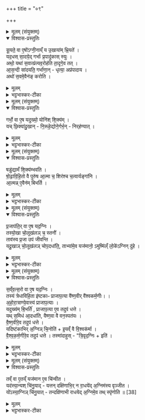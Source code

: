 +++
title = "०९"

+++


<details><summary>मूलम् (संयुक्तम्)</summary>

सू॒यते॒ वा ए॒षो॑ऽग्नी॒नाय्ँय उ॒खाया॑म्भ्रि॒यते॒ यद॒धस्सा॒दये॒द्गर्भाः॑ प्र॒पादु॑कास्स्यु॒रथो॒ यथा॑ स॒वात्प्र॑त्यव॒रोह॑ति ता॒दृगे॒व तदा॑स॒न्दी सा॑दयति॒ गर्भा॑णा॒न्धृत्या॒ अप्र॑पादा॒याथो॑ स॒वमे॒वैन॑ङ्करोति॒
</details>

<details open><summary>विश्वास-प्रस्तुतिः</summary>

सू॒यते॒ वा ए॒षो॑ऽग्नी॒नाय्ँ य उ॒खाया॑म् भ्रि॒यते॑ ।  
यद॒धस् सा॒दये॒द् गर्भाः॑ प्र॒पादु॑कास् स्युः ।  
अथो॒ यथा॑ स॒वात्प्र॑त्यव॒रोह॑ति ता॒दृगे॒व तत् ।  
आ॒स॒न्दी सा॑दयति॒ गर्भा॑णा॒न् - धृत्या॒ अप्र॑पादाय ।  
अथो॑ स॒वमे॒वैन॑ङ् करोति ।  
</details>

<details><summary>मूलम्</summary>

सू॒यते॒ वा ए॒षो॑ऽग्नी॒नाय्ँ य उ॒खाया॑म् भ्रि॒यते॑ ।  
यद॒धस् सा॒दये॒द् गर्भाः॑ प्र॒पादु॑कास् स्युः ।  
अथो॒ यथा॑ स॒वात्प्र॑त्यव॒रोह॑ति ता॒दृगे॒व तत् ।  
आ॒स॒न्दी सा॑दयति॒ गर्भा॑णा॒न् - धृत्या॒ अप्र॑पादाय ।  
अथो॑ स॒वमे॒वैन॑ङ् करोति ।  
</details>

<details><summary>भट्टभास्कर-टीका</summary>

1सूयते वा एष इत्यादि ॥ अग्नीनां मध्ये अयं भूयते उत्पद्यते ईश्वरो वा क्रियते तदिदं यदधस्सादयेत् गर्भाः प्रजानां प्रपादुकाः प्रपतनशीलास्स्युः । अपि च यथा सवात् ऐश्वर्यात्प्रत्यवरोहति प्रच्यवते तादृगेव तत् ईश्वरस्याधस्सादनात् । तस्मात् आसन्दी आसन्द्यां सादयति । 'सुपा सुलुक्' इति सप्तम्या अलुक् । प्रगृह्यत्वं व्यत्ययेन प्रवर्तते । तृतीया वा लुप्यते, 'स्थाल्या भुङ्क्ष्व' इतिवत् साधनत्वस्य विवक्षितत्वात् । गर्भाणां रक्षणाय अप्रपतनाय च तद्भवति । अथो अपि च सवं यज्ञवन्तं एवैनं करोति । यद्वा - यजमानमेवेश्वरं करोति ॥
</details>

<details><summary>मूलम् (संयुक्तम्)</summary>

गर्भो॒ वा ए॒ष यदुख्यो॒ योनि॑श्शि॒क्य॑य्ँयच्छि॒क्या॑दु॒खान्नि॒रूहे॒द्योने॒र्गर्भ॒न्निर्‌ह॑ण्या॒थ्...
</details>

<details open><summary>विश्वास-प्रस्तुतिः</summary>

गर्भो॒ वा ए॒ष यदुख्यो॒ योनि॑श् शि॒क्य॑म् ।  
यच् छि॒क्या॑दु॒खान् - नि॒रूहे॒द्योने॒र्गर्भ॒न् - निर्‌ह॑ण्यात् ।  
</details>

<details><summary>मूलम्</summary>

गर्भो॒ वा ए॒ष यदुख्यो॒ योनि॑श् शि॒क्य॑म् ।  
यच् छि॒क्या॑दु॒खान् - नि॒रूहे॒द्योने॒र्गर्भ॒न् - निर्‌ह॑ण्यात् ।  
</details>

<details><summary>भट्टभास्कर-टीका</summary>

2गर्भो वा इत्यादि ॥ गतम् । निरूहणमपनयनं निरूहणमकाल एव गर्भस्य निर्गमनम् । तस्मान्न निरूहेदिति ॥
</details>

<details><summary>मूलम् (संयुक्तम्)</summary>

षडु॑द्यामँ शि॒क्य॑म्भवति षोढाविहि॒तो वै [36]  
पुरु॑ष आ॒त्मा च॒ शिर॑श्च च॒त्वार्यङ्गा॑न्या॒त्मन्ने॒वैन॑म्बिभर्ति
</details>

<details open><summary>विश्वास-प्रस्तुतिः</summary>

षडु॑द्यामँ शि॒क्य॑म्भवति ।  
षो॒ढा॒वि॒हि॒तो वै पुरु॑ष आ॒त्मा च॒ शिर॑श्च च॒त्वार्यङ्गा॑नि ।  
आ॒त्मन्न् ए॒वैन॑म् बिभर्ति ।  
</details>

<details><summary>मूलम्</summary>

षडु॑द्यामँ शि॒क्य॑म्भवति ।  
षो॒ढा॒वि॒हि॒तो वै पुरु॑ष आ॒त्मा च॒ शिर॑श्च च॒त्वार्यङ्गा॑नि ।  
आ॒त्मन्न् ए॒वैन॑म् बिभर्ति ।  
</details>

<details><summary>भट्टभास्कर-टीका</summary>

3षडुद्याममिति ॥ निरूहणनिषेधविधिः । उद्यामाः पादाः । षोढाविहित इति षष्ट्प्रकारो विहितः । 'षष उत्वम्' इति षत्वष्टुत्वे । आत्मा शरीरं कण्ठादयः उपरिशिरः चत्वार्यङ्गानि द्वौ हस्तौ द्वौ पादौ षट्त्वान्वयादात्मन्येष धृतो भवत्युख्यः । शिक्यादिनिरूहणेन । तस्मान्न निरूहेदिति ॥
</details>

<details><summary>मूलम् (संयुक्तम्)</summary>

प्र॒जाप॑ति॒र्वा ए॒ष यद॒ग्निस्तस्यो॒खा चो॒लूख॑लञ्च॒ स्तनौ॒ ताव॑स्य प्र॒जा उप॑ जीवन्ति॒ यदु॒खाञ्चो॒लूख॑लञ्चोप॒दधा॑ति॒ ताभ्या॑मे॒व यज॑मानो॒ऽमुष्मि॑ल्ँलो॒के॑ऽग्निन्दु॑हे
</details>

<details open><summary>विश्वास-प्रस्तुतिः</summary>

प्र॒जाप॑ति॒र् वा ए॒ष यद॒ग्निः ।  
तस्यो॒खा चो॒लूख॑लञ् च॒ स्तनौ॑ ।  
ताव॑स्य प्र॒जा उप॑ जीवन्ति ।  
यदु॒खाञ् चो॒लूख॑लञ् चोप॒दधा॑ति॒, ताभ्या॑मे॒व यज॑मानो॒ ऽमुष्मि॑ल्ँ लो॒के॑ऽग्निन् दु॑हे ।  
</details>

<details><summary>मूलम्</summary>

प्र॒जाप॑ति॒र् वा ए॒ष यद॒ग्निः ।  
तस्यो॒खा चो॒लूख॑लञ् च॒ स्तनौ॑ ।  
ताव॑स्य प्र॒जा उप॑ जीवन्ति ।  
यदु॒खाञ् चो॒लूख॑लञ् चोप॒दधा॑ति॒, ताभ्या॑मे॒व यज॑मानो॒ ऽमुष्मि॑ल्ँ लो॒के॑ऽग्निन् दु॑हे ।  
</details>

<details><summary>भट्टभास्कर-टीका</summary>

4प्रजापतिर्वा इत्यादि ॥ उखोलूखलयोरुपधानविधिर्गतः । अभिमतसाधनयोर्बहुसाधनत्वात् । स्थानापेक्षं पुल्लिङ्गत्वम्, इतरथा नपुंसकस्य शेषप्रसङ्गात् ॥
</details>

<details><summary>मूलम् (संयुक्तम्)</summary>

सव्ँवत्स॒रो वा ए॒ष यद॒ग्निस्तस्य॑ त्रेधाविहि॒ता इ॑ष्टकाᳶ प्राजाप॒त्या वै॑ष्ण॒वीः [37]  
वै॒श्व॒क॒र्म॒णीर॑होरा॒त्राण्ये॒वास्य॑ प्राजाप॒त्या यदुख्य॑म्बि॒भर्ति॑ प्राजाप॒त्या ए॒व तदुप॑ धत्ते॒ यत्स॒मिध॑ आ॒दधा॑ति वैष्ण॒वा वै वन॒स्पत॑यो वैष्ण॒वीरे॒व तदुप॑ धत्ते॒ यदिष्ट॑काभिर॒ग्निञ्चि॒नोती॒यव्ँवै वि॒श्वक॑र्मा वैश्वकर्म॒णीरे॒व तदुप॑ धत्ते तस्मा॑दाहुस्त्रि॒वृद॒ग्निरिति॒
</details>

<details open><summary>विश्वास-प्रस्तुतिः</summary>

स॒व्ँव॒त्स॒रो वा ए॒ष यद॒ग्निः ।  
तस्य॑ त्रेधाविहि॒ता इ॑ष्टकाᳶ प्राजाप॒त्या वै॑ष्ण॒वीर् वै॑श्वकर्म॒णीः। ।  
अ॒हो॒रा॒त्राण्ये॒वास्य॑ प्राजाप॒त्याः ।  
यदुख्य॑म् बि॒भर्ति॑ , प्राजाप॒त्या ए॒व तदुप॑ धत्ते ।  
यथ् स॒मिध॑ आ॒दधा॑ति, वैष्ण॒वा वै वन॒स्पत॑यः ।  
वै॒ष्ण॒वीरे॒व तदुप॑ धत्ते ।  
यदिष्ट॑काभिर् अ॒ग्निञ् चि॒नोति॑ + इ॒यव्ँ वै वि॒श्वक॑र्मा ।  
वै॒श्व॒क॒र्म॒णीरे॒व तदुप॑ धत्ते ।
तस्मा॑दाहुस् - "त्रि॒वृद॒ग्निः + इति॑ ।  
</details>

<details><summary>मूलम्</summary>

स॒व्ँव॒त्स॒रो वा ए॒ष यद॒ग्निः ।  
तस्य॑ त्रेधाविहि॒ता इ॑ष्टकाᳶ प्राजाप॒त्या वै॑ष्ण॒वीर् वै॑श्वकर्म॒णीः। ।  
अ॒हो॒रा॒त्राण्ये॒वास्य॑ प्राजाप॒त्याः ।  
यदुख्य॑म् बि॒भर्ति॑ , प्राजाप॒त्या ए॒व तदुप॑ धत्ते ।  
यथ् स॒मिध॑ आ॒दधा॑ति, वैष्ण॒वा वै वन॒स्पत॑यः ।  
वै॒ष्ण॒वीरे॒व तदुप॑ धत्ते ।  
यदिष्ट॑काभिर् अ॒ग्निञ् चि॒नोति॑ + इ॒यव्ँ वै वि॒श्वक॑र्मा ।  
वै॒श्व॒क॒र्म॒णीरे॒व तदुप॑ धत्ते ।
तस्मा॑दाहुस् - "त्रि॒वृद॒ग्निः + इति॑ ।  
</details>

<details><summary>भट्टभास्कर-टीका</summary>

5संवत्सरो वा इत्यादि - त्रेधाविहिताः प्राजापत्याः वैष्णव्यः वैश्वकर्मण्यः । 'वा छन्दसि' इति पूर्वसवर्णदीर्घत्वम् । तत्राहोरात्राणि प्राजापत्या इष्टकाः, तेषां प्राजापत्यत्वात् । तत्र उख्यभरणेन ता उपहिता भवन्ति । तावत्कालोपासनमेव उपधानं उपचर्यते । समिधामैदुम्बरीणामाधानेन वैष्णव्य इष्टका उपहिता भवन्ति, वनस्पतीनां वैष्णवत्वात् । इष्टकाभिः मृद्विकारभूताभिः चयनेन वैश्वकर्मण्य उपहिता भवन्ति, पृथिव्या विश्वकर्मत्वात् । तस्मात्त्रिवृत्त्रिवृतोग्निरिति ब्रह्मवादिन आहुः । 'त्रिचक्रादीनामन्तः' इत्युत्तरपदान्तोदात्तत्वम् ॥
</details>

<details><summary>मूलम् (संयुक्तम्)</summary>

तव्ँवा ए॒तय्ँयज॑मान ए॒व चि॑न्वीत॒ यद॑स्या॒न्यश्चि॑नु॒याद्यत्तन्दक्षि॑णाभि॒र्न रा॒धये॑द॒ग्निम॑स्य वृञ्जीत॒ यो॑ऽस्या॒ग्निञ्चि॑नु॒यात्तन्दक्षि॑णाभी राधयेद॒ग्निमे॒व तत्स्पृ॑णोति ॥ [38]  
</details>

<details open><summary>विश्वास-प्रस्तुतिः</summary>

तव्ँ वा ए॒तय्ँ यज॑मान ए॒व चि॑न्वीत ।  
यद॑स्या॒न्यश् चि॑नु॒याद् - यत्तन् दक्षि॑णाभि॒र् न रा॒धये॑द् अ॒ग्निम॑स्य वृञ्जीत ।  
यो॑ऽस्या॒ग्निञ् चि॑नु॒यात् - तन्दक्षि॑णाभी राधयेद् अ॒ग्निमे॒व तथ् स्पृ॑णोति ॥ [38]  
</details>

<details><summary>मूलम्</summary>

तव्ँ वा ए॒तय्ँ यज॑मान ए॒व चि॑न्वीत ।  
यद॑स्या॒न्यश् चि॑नु॒याद् - यत्तन् दक्षि॑णाभि॒र् न रा॒धये॑द् अ॒ग्निम॑स्य वृञ्जीत ।  
यो॑ऽस्या॒ग्निञ् चि॑नु॒यात् - तन्दक्षि॑णाभी राधयेद् अ॒ग्निमे॒व तथ् स्पृ॑णोति ॥ [38]  
</details>

<details><summary>भट्टभास्कर-टीका</summary>

6तं वा एतमिति ॥ चयनव्यापारं यजमान एव कुर्यात् अध्वर्युरेव मन्त्रान् ब्रूयादिति । अन्यकर्तृकत्वे दोषमाह - यदस्येति । यदन्यश्चिनुयात् तं यदि दक्षिणाभिः प्रभूताभिः न राधयेत् न तोषयेत् सोस्याग्निः अग्निफलानि वृञ्जीत हरेत् । तस्मान्नान्यश्चिनुयात् स्वयमेव चिन्वीतेति । योस्येति पक्षान्तरमनुज्ञायते । तस्मात् स्वयं वाऽन्योवेति विकल्पः । यदा त्वन्यश्चिनोति तं दक्षिणाभिः प्रभूताभिः भृशं राधयेत् । अग्निमेव तेन स्पृणोति प्रीणयति । स्पृ प्रीतौ । अल्पदक्षिणात्वे चेतुरेव फलं स्यात् ॥

इति पञ्चमे षष्ठे नवमोनुवाकः ।  
</details>
